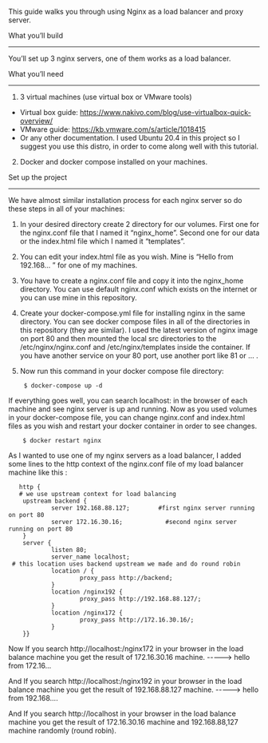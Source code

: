 ﻿This guide walks you through using Nginx as a load balancer and proxy server.


What you’ll build
________________
You’ll set up 3 nginx servers, one of them works as a load balancer.


What you’ll need
________________
1. 3 virtual machines (use virtual box or VMware tools)
* Virtual box guide: https://www.nakivo.com/blog/use-virtualbox-quick-overview/
* VMware guide: https://kb.vmware.com/s/article/1018415
* Or any other documentation. I used Ubuntu 20.4 in this project so I suggest you use this distro, in order to come along well with this tutorial.
2. Docker and docker compose installed on your machines.


Set up the project
________________
We have almost similar installation process for each nginx server so do these steps in all of your machines:


1. In your desired directory create 2 directory for our volumes. First one for the nginx.conf file that I named it “nginx_home”. Second one for our data or the index.html file which I named it “templates”. 


2. You can edit your index.html file as you wish. Mine is “Hello from 192.168… ” for one of my machines.


3. You have to create a nginx.conf file and copy it into the nginx_home directory. You can use default nginx.conf which exists on the internet or you can use mine in this repository.


4. Create your docker-compose.yml file for installing nginx in the same directory. You can see docker compose files in all of the directories in this repository (they are similar).
I used the latest version of nginx image on port 80 and then mounted the local src directories to the /etc/nginx/nginx.conf and /etc/nginx/templates inside the container.
If you have another service on your 80 port, use another port like 81 or … .

5. Now run this command in your docker compose file directory:

        $ docker-compose up -d


If everything goes well, you can search localhost:<port> in the browser of each machine and see nginx server is up and running.
Now as you used volumes in your docker-compose file, you can change nginx.conf and index.html files as you wish and restart your docker container in order to see changes.
         
        $ docker restart nginx

As I wanted to use one of my nginx servers as a load balancer, I added some lines to the http context of the nginx.conf file of my load balancer machine like this : 

       http {        
       # we use upstream context for load balancing
        upstream backend {
                server 192.168.88.127;        #first nginx server running on port 80
                server 172.16.30.16;            #second nginx server running on port 80
        }
        server {
                listen 80;
                server_name localhost;
     # this location uses backend upstream we made and do round robin 
                location / {
                        proxy_pass http://backend;  
                }
                location /nginx192 {
                        proxy_pass http://192.168.88.127/;
                }
                location /nginx172 {
                        proxy_pass http://172.16.30.16/;
                }
        }}


Now If you search http://localhost:/nginx172 in your browser in the load balance machine you get the result of 172.16.30.16 machine.
	-----> hello from 172.16...

And If you search http://localhost:/nginx192 in your browser in the load balance machine you get the result of 192.168.88.127 machine.
	-----> hello from 192.168....

And If you search http://localhost in your browser in the load balance machine you get the result of 172.16.30.16 machine and 192.168.88,127 machine randomly (round robin).

